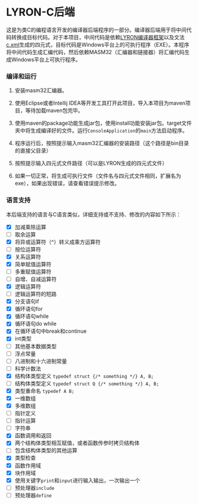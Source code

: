 # LYRON-C后端

这是为类C的编程语言开发的编译器后端程序的一部分。编译器后端用于将中间代码转换成目标代码。对于本项目，中间代码是依赖[LYRON编译器框架](https://github.com/llyronx/LYRON)以及文法[c.xml](https://github.com/LLyronx/LYRON/blob/master/sample/c/xml/c.xml)生成的四元式，目标代码是Windows平台上的可执行程序（EXE）。本程序将中间代码生成汇编代码，然后依赖MASM32（汇编器和链接器）将汇编代码生成Windows平台上可执行程序。

### 编译和运行

1. 安装masm32汇编器。

2. 使用Eclipse或者Intellij IDEA等开发工具打开此项目，导入本项目为maven项目，等待加载maven包完毕。

3. 使用maven的package功能生成jar包，使用install功能安装jar包。target文件夹中将生成编译好的文件。运行`ConsoleApplication`的`main`方法启动程序。

4. 程序运行后，按照提示输入masm32汇编器的安装路径（这个路径是bin目录的直接父目录）

5. 按照提示输入四元式文件路径（可以是LYRON生成的四元式文件）

6. 如果一切正常，将生成可执行文件（文件名与四元式文件相同，扩展名为exe），如果出现错误，请查看错误提示修改。

### 语言支持

本后端支持的语言与C语言类似，详细支持或不支持、修改的内容如下所示：

- [x] 加减乘除运算
- [ ] 取余运算
- [x] 将异或运算符（^）转义成乘方运算符
- [ ] 按位运算符
- [x] 关系运算符
- [x] 简单赋值运算符
- [ ] 多重赋值运算符
- [ ] 自增、自减运算符
- [x] 逻辑运算符
- [ ] 逻辑运算符的短路
- [x] 分支语句if
- [x] 循环语句for
- [x] 循环语句while
- [x] 循环语句do while
- [x] 在循环语句中break和continue
- [x] int类型
- [ ] 其他基本数据类型
- [ ] 浮点常量
- [ ] 八进制和十六进制常量
- [ ] 科学计数法
- [x] 结构体类型定义 `typedef struct {/* something */} A, B;`
- [ ] 结构体类型定义 `typedef struct Q {/* something */} A, B;`
- [x] 类型重命名 `typedef A B;`
- [x] 一维数组
- [x] 多维数组
- [ ] 指针定义
- [ ] 指针运算
- [ ] 字符串
- [x] 函数调用和返回
- [x] 两个结构体类型相互赋值，或者函数传参时拷贝结构体
- [ ] 包含结构体类型的其他运算
- [x] 类型检查
- [x] 函数作用域
- [x] 块作用域
- [x] 使用关键字`print`和`input`进行输入输出，一次输出一个
- [ ] 预处理器`include`
- [ ] 预处理器`define`